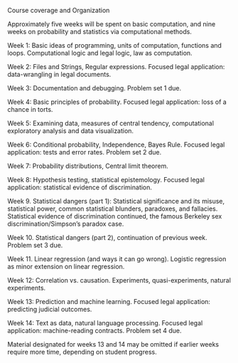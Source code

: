 Course coverage and Organization

Approximately five weeks will be spent on basic computation, and nine weeks on probability and statistics via computational methods. 

Week 1: Basic ideas of programming, units of computation, functions and loops.  Computational logic and legal logic, law as computation.  

Week 2: Files and Strings, Regular expressions. Focused legal application: data-wrangling in legal documents.

Week 3:  Documentation and debugging. Problem set 1 due.

Week 4:  Basic principles of probability.  Focused legal application: loss of a chance in torts.

Week 5: Examining data, measures of central tendency, computational exploratory analysis and data visualization.  
 
Week 6: Conditional probability, Independence, Bayes Rule.  Focused legal application: tests and error rates. Problem set 2 due.

Week 7: Probability distributions, Central limit theorem.

Week 8: Hypothesis testing, statistical epistemology. Focused legal application: statistical evidence of discrimination.

Week 9. Statistical dangers (part 1): Statistical significance and its misuse, statistical power, common statistical blunders, paradoxes, and fallacies.  Statistical evidence of discrimination continued, the famous Berkeley sex discrimination/Simpson’s paradox case.

Week 10.  Statistical dangers (part 2), continuation of previous week.  Problem set 3 due.

Week 11.  Linear regression (and ways it can go wrong). Logistic regression as minor extension on linear regression.

Week 12: Correlation vs. causation.  Experiments, quasi-experiments, natural experiments.  

Week 13: Prediction and machine learning.  Focused legal application: predicting judicial outcomes.

Week 14: Text as data, natural language processing.  Focused legal application: machine-reading contracts.  Problem set 4 due.

Material designated for weeks 13 and 14 may be omitted if earlier weeks require more time, depending on student progress. 


